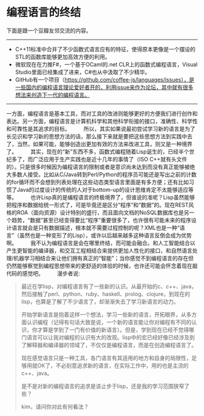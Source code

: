 编程语言的终结
=========
下面是跟一个豆瓣友邻交流的内容。

******

  * C++11标准中合并了不少函数式语言应有的特征，使得原本更像是一个摆设的STL的函数库能够更加高效方便的利用。
　　
  * 微软现在在力推F#，一个基于OCaml的.net CLR上的函数式编程语言，Visual Studio里面已经集成了进来，C#也从中汲取了不少精华。
　　
  * GitHub有一个项目（https://github.com/coffee-js/languages/issues），是一些国内的编程语言理论爱好者开的，利用issue来作为论坛，其中就有很多想法来创造下一代的编程语言。
　　
******

一方面，编程语言是基本工具，而对工具的改进则能够更好的方便我们进行创作和表达。另一方面，编程语言是计算机科学和其他科学衔接的接口，准确性、科学性和可靠性是其追求的目标。
　　
所以，其实如果说最初尝试学习新的语言是为了长见识和学习新的思想方法的话，那么接下来就是要把这些思想方法到实践中去了，当然，如果可能，能够创造出更加有效的方法来改进工具，则又是一种境界了。
　　
其实，现在的“新”东西不多，函数式编程随着Lisp诞生的，已经半个世纪多了，而广泛应用于生产实践也是近十几年的事情了（ISO C++就有<functional>头文件的）。只是很多时候因为编程语言的限制或者是意识尚未达到而没有真正能够被绝大多数人接受。比如从C/Java转到Perl/Python的程序员可能还是写出之前的计数的for循环而不会想到列表处理在这些动态类型语言里面是有多方便；还有比如习惯了Java的过度设计的传统的人对于bottom-up的设计思维肯定不太能够适应等等。
　　
也许Lisp真的是编程语言的终极境界了，但谁说的准呢？Lisp虽然能够把程序和数据给统一形式了，可是毕竟还是区分“程序”和“数据”的。现在REST风格的ROA（面向资源）设计特别的盛行，而且面向文档的NoSQL数据库也是另一个趋势，“数据”甚至已经变得要比“程序”重要很多了，也许很有可能未来的程序设计语言就会是只有数据描述，根本就不需要过程控制的呢？XML也是一种“语言”（虽然也是一种变形了的Lisp），或许以后越来越多这种语言反倒会成为优势啊。
　　
我不认为编程语言是会在哪里终结，而可能会融合。和人工智能结合以产生更智能的编译器，和交互工程相结合来提供更加人性化的接口，和自然语言处理/机器学习相结合来让他们拥有真正的“智能”；当你感觉不到编程语言的存在但仍然能够察觉到编程思想带来的更舒适的体验的时候，也许还可能会怀念着现在敲代码的感觉吧。
　　
漫步者说:
> 最近在学lisp，对编程语言有了一些新的认识。从最开始的c、c++、java，然后接触了perl、python、ruby、haskell、prolog、clojure，到现在的lisp，也算是了解了不少语言了，却渐渐失去了学习新语言的动力。
> 
> 开始学新语言是抱着这样一个想法，学习一些新的语言，开拓眼界，从多方面认识编程（记得有句话大致是说，一个新的语言能让你对编程有不同的认识，你才算是学到了一门有价值的新语言）。但是，学到现在已经不觉得哪门语言可以让我对编程的认识有大的改观。lisp中的宏已经好像已经涉及到了解释器和编译器的领域了，不仅仅是编程语言，而是在创造编程语言了。
> 
> 现在感觉语言只是一种工具，各门语言有其适用的地方和自身的局限性，足够用就OK了，不必刻意追求新的语言，在实际工作中，用的也是主流的c++、java。
> 
> 是不是对新的编程语言的追求是该止步于lisp，还是我的学习范围狭窄了些？
> 
> 
> kim，请问你对此有何看法？
